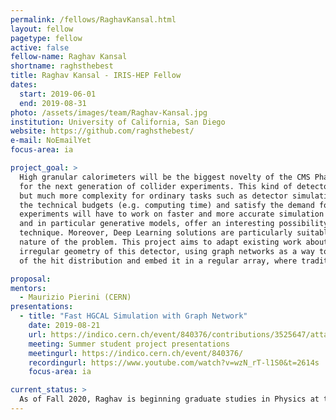 ```yaml
---
permalink: /fellows/RaghavKansal.html
layout: fellow
pagetype: fellow
active: false
fellow-name: Raghav Kansal
shortname: raghsthebest
title: Raghav Kansal - IRIS-HEP Fellow
dates:
  start: 2019-06-01
  end: 2019-08-31
photo: /assets/images/team/Raghav-Kansal.jpg
institution: University of California, San Diego
website: https://github.com/raghsthebest/
e-mail: NoEmailYet
focus-area: ia

project_goal: >
  High granular calorimeters will be the biggest novelty of the CMS Phase II upgrade and, in general,
  for the next generation of collider experiments. This kind of detectors offer more opportunities
  but much more complexity for ordinary tasks such as detector simulation. In order to stay within
  the technical budgets (e.g. computing time) and satisfy the demand for large simulation samples,
  experiments will have to work on faster and more accurate simulation techniques. Deep Learning,
  and in particular generative models, offer an interesting possibility to speed up the simulation
  technique. Moreover, Deep Learning solutions are particularly suitable for HGCAL, given the pixelated
  nature of the problem. This project aims to adapt existing work about GAN for fast simulation to the
  irregular geometry of this detector, using graph networks as a way to learn a sparse representation
  of the hit distribution and embed it in a regular array, where traditional computing vision techniques can be used.

proposal:
mentors:
  - Maurizio Pierini (CERN)
presentations:
  - title: "Fast HGCAL Simulation with Graph Network"
    date: 2019-08-21
    url: https://indico.cern.ch/event/840376/contributions/3525647/attachments/1895521/3127116/GNNs_for_Fast_HGCAL_Simulation_IRIS-HEP.pdf#search=Raghav%20Kansal
    meeting: Summer student project presentations
    meetingurl: https://indico.cern.ch/event/840376/
    recordingurl: https://www.youtube.com/watch?v=wzN_rT-l1S0&t=2614s
    focus-area: ia

current_status: >
  As of Fall 2020, Raghav is beginning graduate studies in Physics at the University of California, San Diego
---
```

